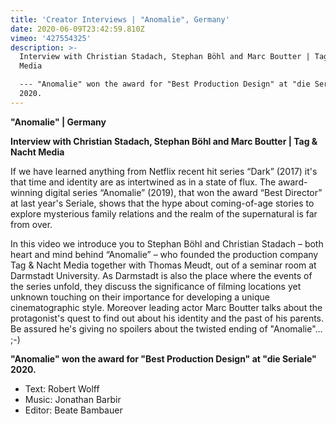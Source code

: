 ```yaml
---
title: 'Creator Interviews | "Anomalie", Germany'
date: 2020-06-09T23:42:59.810Z
vimeo: '427554325'
description: >-
  Interview with Christian Stadach, Stephan Böhl and Marc Boutter | Tag & Nacht
  Media

  --- "Anomalie" won the award for "Best Production Design" at "die Seriale"
  2020.
---
```

**"Anomalie" | Germany**

**Interview with Christian Stadach, Stephan Böhl and Marc Boutter | Tag & Nacht Media**

If we have learned anything from Netflix recent hit series “Dark” (2017) it's that time and identity are as intertwined as in a state of flux. The award-winning digital series “Anomalie” (2019), that won the award “Best Director” at last year's Seriale, shows that the hype about coming-of-age stories to explore mysterious family relations and the realm of the supernatural is far from over. 

In this video we introduce you to Stephan Böhl and Christian Stadach – both heart and mind behind “Anomalie” – who founded the production company Tag & Nacht Media together with Thomas Meudt, out of a seminar room at Darmstadt University. As Darmstadt is also the place where the events of the series unfold, they discuss the significance of filming locations yet unknown touching on their importance for developing a unique cinematographic style. Moreover leading actor Marc Boutter talks about the protagonist's quest to find out about his identity and the past of his parents. Be assured he's giving no spoilers about the twisted ending of "Anomalie"… ;-)

**"Anomalie" won the award for "Best Production Design" at "die Seriale" 2020.**

* Text: Robert Wolff
* Music: Jonathan Barbir
* Editor: Beate Bambauer
